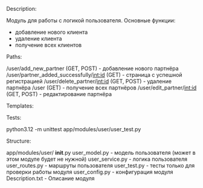 Description:

Модуль для работы с логикой пользователя.
Основные функции:
- добавление нового клиента
- удаление клиента
- получение всех клиентов


Paths:

/user/add_new_partner (GET, POST) - добавление нового партнёра
/user/partner_added_successfully/<int:id> (GET) - страница с успешной регистрацией
/user/delete_partner/<int:id> (GET, POST) - удаление партнёра
/user (GET) - получение всех партнёров
/user/edit_partner/<int:id> (GET, POST) - редактирование партнёра

Templates:




Tests:

python3.12 -m unittest app/modules/user/user_test.py


Structure:

app/modules/user/
    __init__.py
    user_model.py - модель пользователя (может в этом модуле будет не нужной)
    user_service.py - логика пользователя
    user_routes.py - маршруты пользователя
    user_test.py - тесты только для проверки работы модуля
    user_config.py - конфигурация модуля
    Description.txt - Описание модуля

